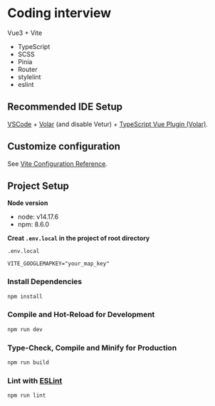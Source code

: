 # Coding interview

Vue3 + Vite

- TypeScript 
- SCSS
- Pinia
- Router 
- stylelint
- eslint

## Recommended IDE Setup

[VSCode](https://code.visualstudio.com/) + [Volar](https://marketplace.visualstudio.com/items?itemName=johnsoncodehk.volar) (and disable Vetur) + [TypeScript Vue Plugin (Volar)](https://marketplace.visualstudio.com/items?itemName=johnsoncodehk.vscode-typescript-vue-plugin).

## Customize configuration

See [Vite Configuration Reference](https://vitejs.dev/config/).

## Project Setup

**Node version**

- node: v14.17.6
- npm: 8.6.0

**Creat `.env.local` in the project of root directory**

`.env.local`

```
VITE_GOOGLEMAPKEY="your_map_key"
```

### Install Dependencies

```sh
npm install
```

### Compile and Hot-Reload for Development

```sh
npm run dev
```

### Type-Check, Compile and Minify for Production

```sh
npm run build
```

### Lint with [ESLint](https://eslint.org/)

```sh
npm run lint
```
